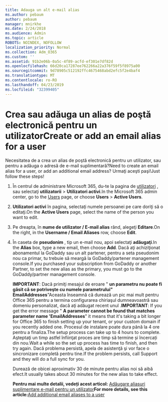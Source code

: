 ```yaml
---
title: Adauga un alt e-mail alias
ms.author: pebaum
author: pebaum
manager: mnirkhe
ms.date: 2/24/2018
ms.audience: Admin
ms.topic: article
ROBOTS: NOINDEX, NOFOLLOW
localization_priority: Normal
ms.collection: Adm_O365
ms.custom: ''
ms.assetid: 91b2e06b-0a5c-4f89-acfd-ef301e7df82d
ms.openlocfilehash: 66d20ca17287ee762266a22a376f59f5f8975a00
ms.sourcegitcommit: 9d78905c512192ffc4675468abd2efc5f2e4baf4
ms.translationtype: MT
ms.contentlocale: ro-RO
ms.lasthandoff: 04/23/2019
ms.locfileid: "32399405"
---
```

# <a name="create-or-add-an-email-alias-for-a-user"></a><span data-ttu-id="d10fc-102">Crea sau adăuga un alias de poştă electronică pentru un utilizator</span><span class="sxs-lookup"><span data-stu-id="d10fc-102">Create or add an email alias for a user</span></span>

<span data-ttu-id="d10fc-103">Necesitatea de a crea un alias de poştă electronică pentru un utilizator, sau pentru a adăuga o adresă de e-mail suplimentară?</span><span class="sxs-lookup"><span data-stu-id="d10fc-103">Need to create an email alias for a user, or add an additional email address?</span></span> <span data-ttu-id="d10fc-104">Urmaţi aceşti paşi!</span><span class="sxs-lookup"><span data-stu-id="d10fc-104">Just follow these steps!</span></span>
  
1. <span data-ttu-id="d10fc-105">În centrul de administrare Microsoft 365, du-te la pagina de [utilizatori](https://go.microsoft.com/fwlink/p/?linkid=834822) , sau selectaţi **utilizatorii** \> **Utilizatori activi**.</span><span class="sxs-lookup"><span data-stu-id="d10fc-105">In the Microsoft 365 admin center, go to the [Users](https://go.microsoft.com/fwlink/p/?linkid=834822) page, or choose **Users** \> **Active Users**.</span></span>
    
2. <span data-ttu-id="d10fc-106">**Utilizatori activi** în pagina, selectaţi numele persoanei pe care doriţi să o editaţi.</span><span class="sxs-lookup"><span data-stu-id="d10fc-106">On the **Active Users** page, select the name of the person you want to edit.</span></span> 
    
3. <span data-ttu-id="d10fc-107">Pe dreapta, în **nume de utilizator / E-mail alias** rând, alegeţi **Editare**.</span><span class="sxs-lookup"><span data-stu-id="d10fc-107">On the right, in the **Username / Email Aliases** row, choose **Edit**.</span></span>
    
4. <span data-ttu-id="d10fc-108">În caseta de **pseudonim** , tip un e-mail nou, apoi selectaţi **adăugaţi**.</span><span class="sxs-lookup"><span data-stu-id="d10fc-108">In the **Alias** box, type a new email, then choose **Add**.</span></span> <span data-ttu-id="d10fc-109">Dacă aţi achiziţionat abonamentul la GoDaddy sau un alt partener, pentru a seta pseudonim nou ca primar, tu trebuie să meargă la GoDaddy/partener management console.</span><span class="sxs-lookup"><span data-stu-id="d10fc-109">If you purchased your subscription from GoDaddy or another Partner, to set the new alias as the primary, you must go to the GoDaddy/partner management console.</span></span> 
    
    <span data-ttu-id="d10fc-110">**IMPORTANT**: Dacă primiţi mesajul de eroare " **un parametru nu poate fi găsit că se potriveşte cu numele parametrului" EmailAddresses**"Aceasta înseamnă că durează un pic mai mult pentru Office 365 pentru a termina configurarea chiriaşul dumneavoastră sau domeniu personalizat, dacă aţi adăugat recent unul .</span><span class="sxs-lookup"><span data-stu-id="d10fc-110">**IMPORTANT**: If you get the error message " **A parameter cannot be found that matches parameter name 'EmailAddresses**" it means that it's taking a bit longer for Office 365 to finish setting up your tenant, or your custom domain if you recently added one.</span></span> <span data-ttu-id="d10fc-111">Procesul de instalare poate dura până la 4 ore pentru a finaliza.</span><span class="sxs-lookup"><span data-stu-id="d10fc-111">The setup process can take up to 4 hours to complete.</span></span> <span data-ttu-id="d10fc-112">Aşteptaţi un timp astfel înfiinţat proces are timp să termine și încercați din nou.</span><span class="sxs-lookup"><span data-stu-id="d10fc-112">Wait a while so the set up process has time to finish, and then try again.</span></span> <span data-ttu-id="d10fc-113">Dacă problema persistă, apela de asistenţă şi vor face o sincronizare completă pentru tine.</span><span class="sxs-lookup"><span data-stu-id="d10fc-113">If the problem persists, call Support and they will do a full sync for you.</span></span>
    
    <span data-ttu-id="d10fc-114">Durează de obicei aproximativ 30 de minute pentru alias noi să aibă efect.</span><span class="sxs-lookup"><span data-stu-id="d10fc-114">It usually takes about 30 minutes for the new alias to take effect.</span></span>
    
    <span data-ttu-id="d10fc-115">**Pentru mai multe detalii, vedeți acest articol:** [Adăugare aliasuri suplimentare e-mail pentru un utilizator](https://support.office.com/article/Add-additional-email-aliases-to-a-user-0b0bd900-68b1-4bf5-808b-5d240a7739f4.aspx)</span><span class="sxs-lookup"><span data-stu-id="d10fc-115">**For more details, see this article:**[Add additional email aliases to a user](https://support.office.com/article/Add-additional-email-aliases-to-a-user-0b0bd900-68b1-4bf5-808b-5d240a7739f4.aspx)</span></span>
    

